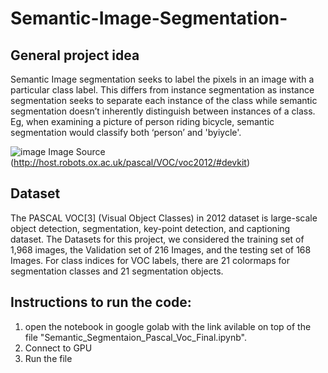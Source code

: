 # Semantic-Image-Segmentation-

## General project idea
Semantic Image segmentation seeks to label the pixels in an image with a particular class label. This differs from instance segmentation as instance segmentation seeks to separate each instance of the class while semantic segmentation doesn’t inherently distinguish between instances of a class. Eg, when examining a picture of person riding bicycle, semantic segmentation would classify both ‘person’ and 'byiycle'.

![image](https://user-images.githubusercontent.com/28123822/166157757-44c6cdd0-3d23-45fa-ad98-08e8bbacf170.png)
Image Source (http://host.robots.ox.ac.uk/pascal/VOC/voc2012/#devkit)

## Dataset
The PASCAL VOC[3] (Visual Object Classes) in 2012 dataset is large-scale object detection, segmentation, key-point detection, and captioning dataset. The Datasets for this project, we considered the training set of 1,968 images, the Validation set of 216 Images, and the testing set of 168 Images. For class indices for VOC labels, there are 21 colormaps for segmentation classes and 21 segmentation objects.

## Instructions to run the code:
1) open the notebook in google golab with the link avilable on top of the file "Semantic_Segmentaion_Pascal_Voc_Final.ipynb".
2) Connect to GPU 
3) Run the file
